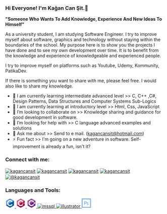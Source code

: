 ### Hi Everyone! I'm Kağan Can Şit.👋

**"Someone Who Wants To Add Knowledge, Experience And New Ideas To Himself"**

As a university student, I am studying Software Engineer. I try to improve myself about software, graphics and technology without staying within the boundaries of the school.
My purpose here is to show you the projects I have done and to see my own development over time.
It is to benefit from the knowledge and experience of knowledgeable and experienced people.

I try to improve myself on platforms such as Youtube, Udemy, Kommunity, PatikaDev.

If there is something you want to share with me, please feel free. I would also like to share my knowledge. 

- 🌱 I am currently learning intermediate advanced level >> C, C++ ,C#, Design Patterns, Data Structures and Computer Systems Sub-Logics
- 🌱 I am currently learning at introductory level >> Html, Css, JavaScript
- 👯 I’m looking to collaborate on >> Knowledge sharing and guidance for good development in software.
- 🤔 I’m looking for help with >> C language advanced examples and solutions
- 💬 Ask me about >> Send to e mail. (kagancansit@hotmail.com)
- ⚡ Fun fact >> I'm going on a new adventure in software. Self-improvement is already a fun, isn't it? 

<h3 align="left">Connect with me:</h3>
<p align="left">
<a href="https://twitter.com/kagancansit" target="blank"><img align="center" src="https://raw.githubusercontent.com/rahuldkjain/github-profile-readme-generator/master/src/images/icons/Social/twitter.svg" alt="kagancansit" height="30" width="30" /></a>
<a href="https://linkedin.com/in/kagancansit" target="blank"><img align="center" src="https://raw.githubusercontent.com/rahuldkjain/github-profile-readme-generator/master/src/images/icons/Social/linked-in-alt.svg" alt="kagancansit" height="30" width="30" /></a>
<a href="https://instagram.com/kagancansit" target="blank"><img align="center" src="https://raw.githubusercontent.com/rahuldkjain/github-profile-readme-generator/master/src/images/icons/Social/instagram.svg" alt="kagancansit" height="30" width="30" /></a>
<a href="https://www.behance.net/kagancansit" target="blank"><img align="center" src="https://raw.githubusercontent.com/rahuldkjain/github-profile-readme-generator/master/src/images/icons/Social/behance.svg" alt="kagancansit" height="30" width="30" /></a>
<a href="https://medium.com/@kagancansit" target="blank"><img align="center" src="https://raw.githubusercontent.com/rahuldkjain/github-profile-readme-generator/master/src/images/icons/Social/medium.svg" alt="@kagancansit" height="30" width="30" /></a>
</p>

<h3 align="left">Languages and Tools:</h3>
<p align="left"> <a href="https://www.cprogramming.com/" target="_blank"> <img src="https://raw.githubusercontent.com/devicons/devicon/master/icons/c/c-original.svg" alt="c" width="30" height="30"/> </a> <a href="https://www.w3schools.com/cpp/" target="_blank"> 
<img src="https://raw.githubusercontent.com/devicons/devicon/master/icons/cplusplus/cplusplus-original.svg" alt="cplusplus" width="30"height="30"> </a> 
<a href="https://www.w3schools.com/cs/" target="_blank"> 
<img src="https://raw.githubusercontent.com/devicons/devicon/master/icons/csharp/csharp-original.svg" alt="csharp" width="30" height="30"/> </a> <a href="https://www.adobe.com/in/products/illustrator.html" target="_blank">
<img src="https://www.svgrepo.com/show/303229/microsoft-sql-server-logo.svg" alt="mssql" width="30" height="30"/> </a> <a href="https://www.photoshop.com/en" target="_blank">
<img src="https://www.vectorlogo.zone/logos/adobe_illustrator/adobe_illustrator-icon.svg" alt="illustrator" width="30" height="30"/> </a> <a href="https://www.microsoft.com/en-us/sql-server" target="_blank">   
 <img src="https://raw.githubusercontent.com/devicons/devicon/master/icons/photoshop/photoshop-line.svg" alt="photoshop" width="30" height="30"/> </a> </p>
